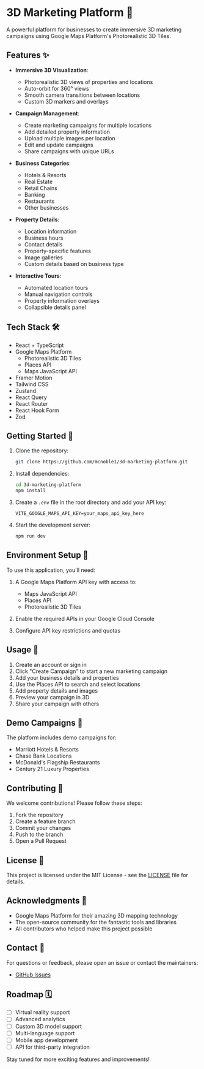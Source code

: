 # 3D Marketing Platform 🏢

A powerful platform for businesses to create immersive 3D marketing campaigns using Google Maps Platform's Photorealistic 3D Tiles.

## Features ✨

- **Immersive 3D Visualization**:
  - Photorealistic 3D views of properties and locations
  - Auto-orbit for 360° views
  - Smooth camera transitions between locations
  - Custom 3D markers and overlays

- **Campaign Management**:
  - Create marketing campaigns for multiple locations
  - Add detailed property information
  - Upload multiple images per location
  - Edit and update campaigns
  - Share campaigns with unique URLs

- **Business Categories**:
  - Hotels & Resorts
  - Real Estate
  - Retail Chains
  - Banking
  - Restaurants
  - Other businesses

- **Property Details**:
  - Location information
  - Business hours
  - Contact details
  - Property-specific features
  - Image galleries
  - Custom details based on business type

- **Interactive Tours**:
  - Automated location tours
  - Manual navigation controls
  - Property information overlays
  - Collapsible details panel

## Tech Stack 🛠️

- React + TypeScript
- Google Maps Platform
  - Photorealistic 3D Tiles
  - Places API
  - Maps JavaScript API
- Framer Motion
- Tailwind CSS
- Zustand
- React Query
- React Router
- React Hook Form
- Zod

## Getting Started 🚀

1. Clone the repository:
   ```bash
   git clone https://github.com/mcnoble1/3d-marketing-platform.git
   ```

2. Install dependencies:
   ```bash
   cd 3d-marketing-platform
   npm install
   ```

3. Create a `.env` file in the root directory and add your API key:
   ```env
   VITE_GOOGLE_MAPS_API_KEY=your_maps_api_key_here
   ```

4. Start the development server:
   ```bash
   npm run dev
   ```

## Environment Setup 🔧

To use this application, you'll need:

1. A Google Maps Platform API key with access to:
   - Maps JavaScript API
   - Places API
   - Photorealistic 3D Tiles

2. Enable the required APIs in your Google Cloud Console
3. Configure API key restrictions and quotas

## Usage 📝

1. Create an account or sign in
2. Click "Create Campaign" to start a new marketing campaign
3. Add your business details and properties
4. Use the Places API to search and select locations
5. Add property details and images
6. Preview your campaign in 3D
7. Share your campaign with others

## Demo Campaigns 🎯

The platform includes demo campaigns for:
- Marriott Hotels & Resorts
- Chase Bank Locations
- McDonald's Flagship Restaurants
- Century 21 Luxury Properties

## Contributing 🤝

We welcome contributions! Please follow these steps:

1. Fork the repository
2. Create a feature branch
3. Commit your changes
4. Push to the branch
5. Open a Pull Request

## License 📄

This project is licensed under the MIT License - see the [LICENSE](LICENSE) file for details.

## Acknowledgments 🙏

- Google Maps Platform for their amazing 3D mapping technology
- The open-source community for the fantastic tools and libraries
- All contributors who helped make this project possible

## Contact 📧

For questions or feedback, please open an issue or contact the maintainers:

- [GitHub Issues](https://github.com/mcnoble1/3d-marketing-platform/issues)

## Roadmap 🗓️

- [ ] Virtual reality support
- [ ] Advanced analytics
- [ ] Custom 3D model support
- [ ] Multi-language support
- [ ] Mobile app development
- [ ] API for third-party integration

Stay tuned for more exciting features and improvements!
